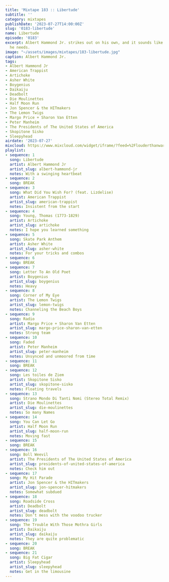 ```yaml
---
title: 'Mixtape 183 :: Libertude'
subtitle: ''
category: mixtapes
publishDate: '2023-07-27T14:00:00Z'
slug: '0183-libertude'
name: Libertude
episode: '0183'
excerpt: Albert Hammond Jr. strikes out on his own, and it sounds like he has everything
  he needs.
image: "~/assets/images/mixtapes/183-libertude.jpg"
caption: Albert Hammond Jr.
tags:
- Albert Hammond Jr
- American Trappist
- Artichoke
- Asher White
- Boygenius
- Daikaiju
- Deadbolt
- Die Moulinettes
- Half Moon Run
- Jon Spencer & the HITmakers
- The Lemon Twigs
- Margo Price + Sharon Van Etten
- Peter Manheim
- The Presidents of The United States of America
- Skopitone Sisko
- Sleepyhead
airdate: '2023-07-27'
mixcloud: https://www.mixcloud.com/widget/iframe/?feed=%2Flouderthanwar%2Fthe-mixtape-libertude-2023-07-27%2F&hide_artwork=1&hide_cover=1
playlist:
- sequence: 1
  song: Libertude
  artist: Albert Hammond Jr
  artist_slug: albert-hammond-jr
  notes: With a swinging heartbeat
- sequence: 2
  song: BREAK
- sequence: 3
  song: What Did You Wish For? (feat. Lizdelise)
  artist: American Trappist
  artist_slug: american-trappist
  notes: Insistent from the start
- sequence: 4
  song: Young, Thomas (1773-1829)
  artist: Artichoke
  artist_slug: artichoke
  notes: I hope you learned something
- sequence: 5
  song: Skate Park Anthem
  artist: Asher White
  artist_slug: asher-white
  notes: For your tricks and combos
- sequence: 6
  song: BREAK
- sequence: 7
  song: Letter To An Old Poet
  artist: Boygenius
  artist_slug: boygenius
  notes: Heavy
- sequence: 8
  song: Corner of My Eye
  artist: The Lemon Twigs
  artist_slug: lemon-twigs
  notes: Channeling the Beach Boys
- sequence: 9
  song: Radio
  artist: Margo Price + Sharon Van Etten
  artist_slug: margo-price-sharon-van-etten
  notes: Strong team
- sequence: 10
  song: Faded
  artist: Peter Manheim
  artist_slug: peter-manheim
  notes: Unsynced and unmoored from time
- sequence: 11
  song: BREAK
- sequence: 12
  song: Les toiles de Ziem
  artist: Skopitone Sisko
  artist_slug: skopitone-sisko
  notes: Floating travels
- sequence: 13
  song: Strano Mondo Di Tanti Nomi (Stereo Total Remix)
  artist: Die Moulinettes
  artist_slug: die-moulinettes
  notes: So many Names
- sequence: 14
  song: You Can Let Go
  artist: Half Moon Run
  artist_slug: half-moon-run
  notes: Moving fast
- sequence: 15
  song: BREAK
- sequence: 16
  song: Boll Weevil
  artist: The Presidents of The United States of America
  artist_slug: presidents-of-united-states-of-america
  notes: Check him out
- sequence: 17
  song: My Hit Parade
  artist: Jon Spencer & the HITmakers
  artist_slug: jon-spencer-hitmakers
  notes: Somewhat subdued
- sequence: 18
  song: Roadside Cross
  artist: Deadbolt
  artist_slug: deadbolt
  notes: Don’t mess with the voodoo trucker
- sequence: 19
  song: The Trouble With Those Mothra Girls
  artist: Daikaiju
  artist_slug: daikaiju
  notes: They are quite problematic
- sequence: 20
  song: BREAK
- sequence: 21
  song: Big Fat Cigar
  artist: Sleepyhead
  artist_slug: sleepyhead
  notes: Get in the limousine
---
```


